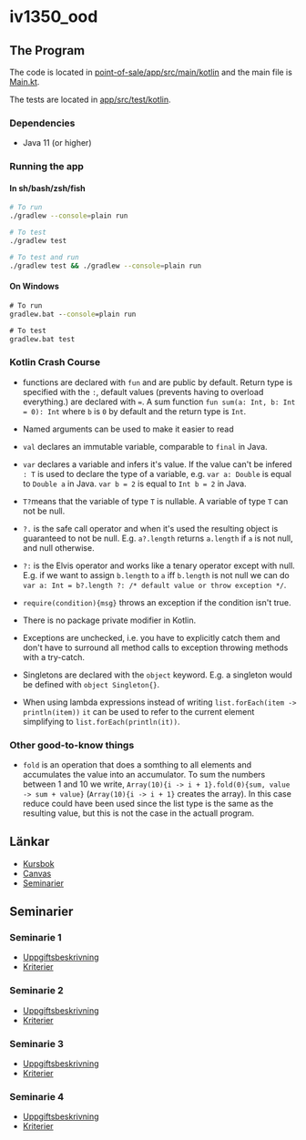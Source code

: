 # iv1350_ood

## The Program

The code is located in [point-of-sale/app/src/main/kotlin](point-of-sale/app/src/main/kotlin)
and the main file is [Main.kt](point-of-sale/app/src/main/kotlin/Main.kt).

The tests are located in [app/src/test/kotlin](point-of-sale/app/src/test/kotlin).

### Dependencies

- Java 11 (or higher)

### Running the app

#### In sh/bash/zsh/fish

```sh
# To run
./gradlew --console=plain run

# To test
./gradlew test

# To test and run 
./gradlew test && ./gradlew --console=plain run
```

#### On Windows

```bat
# To run
gradlew.bat --console=plain run

# To test
gradlew.bat test
```

### Kotlin Crash Course

- functions are declared with `fun` and are public by default. Return type is
    specified with the `:`, default values (prevents having to overload everything.)
    are declared with `=`. A sum function `fun sum(a: Int, b: Int = 0): Int` where
    `b` is `0` by default and the return type is `Int`.

- Named arguments can be used to make it easier to read  

- `val` declares an immutable variable, comparable to `final` in Java.

- `var` declares a variable and infers it's value. If the value can't be infered
    `: T` is used to declare the type of a variable, e.g. `var a: Double` is
    equal to `Double a` in Java. `var b = 2` is equal to `Int b = 2` in Java.

- `T?`means that the variable of type `T` is nullable. A variable of type `T`
    can not be null.

- `?.` is the safe call operator and when it's used the resulting object is guaranteed
    to not be null. E.g. `a?.length` returns `a.length` if `a` is not null, and
    null otherwise.

- `?:` is the Elvis operator and works like a tenary operator except with null.
    E.g. if we want to assign `b.length` to `a` iff `b.length` is not null we can
    do `var a: Int = b?.length ?: /* default value or throw exception */`.

- `require(condition){msg}` throws an exception if the condition isn't true.

- There is no package private modifier in Kotlin.

- Exceptions are unchecked, i.e. you have to explicitly catch them and don't
    have to surround all method calls to exception throwing methods with a try-catch.

- Singletons are declared with the `object` keyword. E.g. a singleton would be
    defined with `object Singleton{}`.

- When using lambda expressions instead of writing `list.forEach(item -> println(item))`
    `it` can be used to refer to the current element simplifying to `list.forEach(println(it))`.

### Other good-to-know things

- `fold` is an operation that does a somthing to all elements and accumulates
    the value into an accumulator. To sum the numbers between 1 and 10 we write,
    `Array(10){i -> i + 1}.fold(0){sum, value -> sum + value}`
    (`Array(10){i -> i + 1}` creates the array). In this case reduce could have
    been used since the list type is the same as the resulting value, but this
    is not the case in the actuall program.

## Länkar

- [Kursbok](https://leiflindback.se/iv1350/object-oriented-development.pdf)
- [Canvas](https://canvas.kth.se/courses/31178)
- [Seminarier](https://canvas.kth.se/courses/31178/pages/seminar-tasks)

## Seminarier

### Seminarie 1

- [Uppgiftsbeskrivning](https://canvas.kth.se/courses/31178/files/5271371/download?wrap=1)
- [Kriterier](https://canvas.kth.se/courses/31178/files/5235478/download?wrap=1)

### Seminarie 2

- [Uppgiftsbeskrivning](https://canvas.kth.se/courses/31178/files/5271372/download?wrap=1)
- [Kriterier](https://canvas.kth.se/courses/31178/files/5235479/download?wrap=1)

### Seminarie 3

- [Uppgiftsbeskrivning](https://canvas.kth.se/courses/31178/files/5271373/download?wrap=1)
- [Kriterier](https://canvas.kth.se/courses/31178/files/5235476/download?wrap=1)

### Seminarie 4

- [Uppgiftsbeskrivning](https://canvas.kth.se/courses/31178/files/5271374/download?wrap=1)
- [Kriterier](https://canvas.kth.se/courses/31178/files/5235477/download?wrap=1)
